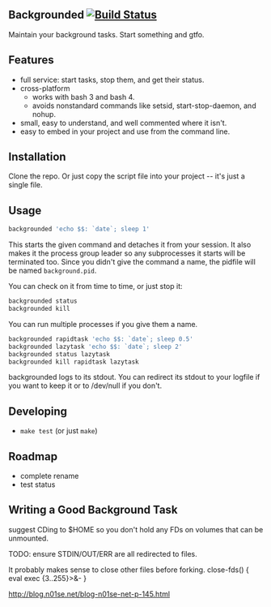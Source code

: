 ## Backgrounded [![Build Status](https://travis-ci.org/bronson/backgrounded.svg)](https://travis-ci.org/bronson/backgrounded)

Maintain your background tasks.  Start something and gtfo.


## Features

* full service: start tasks, stop them, and get their status.
* cross-platform
  * works with bash 3 and bash 4.
  * avoids nonstandard commands like setsid, start-stop-daemon, and nohup.
* small, easy to understand, and well commented where it isn't.
* easy to embed in your project and use from the command line.


## Installation

Clone the repo.  Or just copy the script file into your project -- it's just a single file.


## Usage

```bash
backgrounded 'echo $$: `date`; sleep 1'
```

This starts the given command and detaches it from your session.
It also makes it the process group leader so any subprocesses it starts will
be terminated too.  Since you didn't give the command a name, the
pidfile will be named `background.pid`.

You can check on it from time to time, or just stop it:

```bash
backgrounded status
backgrounded kill
```

You can run multiple processes if you give them a name.

```bash
backgrounded rapidtask 'echo $$: `date`; sleep 0.5'
backgrounded lazytask 'echo $$: `date`; sleep 2'
backgrounded status lazytask
backgrounded kill rapidtask lazytask
```

backgrounded logs to its stdout.  You can redirect its stdout to
your logfile if you want to keep it or to /dev/null if you don't.


## Developing

* `make test` (or just `make`)


## Roadmap

* complete rename
* test status


## Writing a Good Background Task

suggest CDing to $HOME so you don't hold any FDs on volumes that can be unmounted.

TODO: ensure STDIN/OUT/ERR are all redirected to files.

It probably makes sense to close other files before forking.
  close-fds() {
    eval exec {3..255}\>\&-
    }

http://blog.n01se.net/blog-n01se-net-p-145.html
